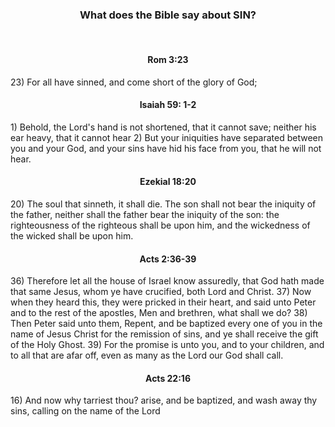 <h3 style="text-align: center;">What does the Bible say about SIN?</h3>
<br/>
<h4 style="text-align: center;">Rom 3:23 </h4>
23) For all have sinned, and come short of the glory of God;  
<br/>
<h4 style="text-align: center;">Isaiah 59: 1-2</h4>
 1) Behold, the Lord's hand is not shortened, that it cannot 
     save; neither his ear heavy, that it cannot hear    
 2) But your iniquities have separated between you and your 
     God, and your sins have hid his face from you, that he 
     will not hear.  
<br/>
<h4 style="text-align: center;">Ezekial 18:20</h4>
 20) The soul that sinneth, it shall die. The son shall not 
     bear the iniquity of the father, neither shall the 
     father bear the iniquity of the son: the righteousness 
     of the righteous shall be upon him, and the wickedness 
     of the wicked shall be upon him.  
<br/>
<h4 style="text-align: center;">Acts 2:36-39</h4>
36) Therefore let all the house of Israel know assuredly, 
     that God hath made that same Jesus, whom ye have crucified, 
     both Lord and Christ.  
37) Now when they heard this, they were pricked in their heart, 
     and said unto Peter and to the rest of the apostles, Men 
     and brethren, what shall we do?  
38) Then Peter said unto them, Repent, and be baptized every 
     one of you in the name of Jesus Christ for the remission 
     of sins, and ye shall receive the gift of the Holy Ghost.  
39) For the promise is unto you, and to your children, and 
     to all that are afar off, even as many as the Lord our God 
     shall call.  
<br/>
<h4 style="text-align: center;">Acts 22:16</h4>
16) And now why tarriest thou? arise, and be baptized, and 
     wash away thy sins, calling on the name of the Lord

